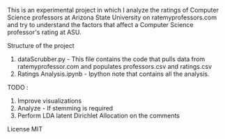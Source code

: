 This is an experimental project in which I analyze the ratings of Computer Science professors at Arizona State University on ratemyprofessors.com and try to understand the factors that affect a Computer Science professor's rating at ASU.

Structure of the project
  1. dataScrubber.py - This file contains the code that pulls data from ratemyprofessor.com and populates professors.csv and ratings.csv
  2. Ratings Analysis.ipynb - Ipython note that contains all the analysis.

TODO :
  1) Improve visualizations
  2) Analyze - If stemming is required
  3) Perform LDA latent Dirichlet Allocation on the comments

License MIT
